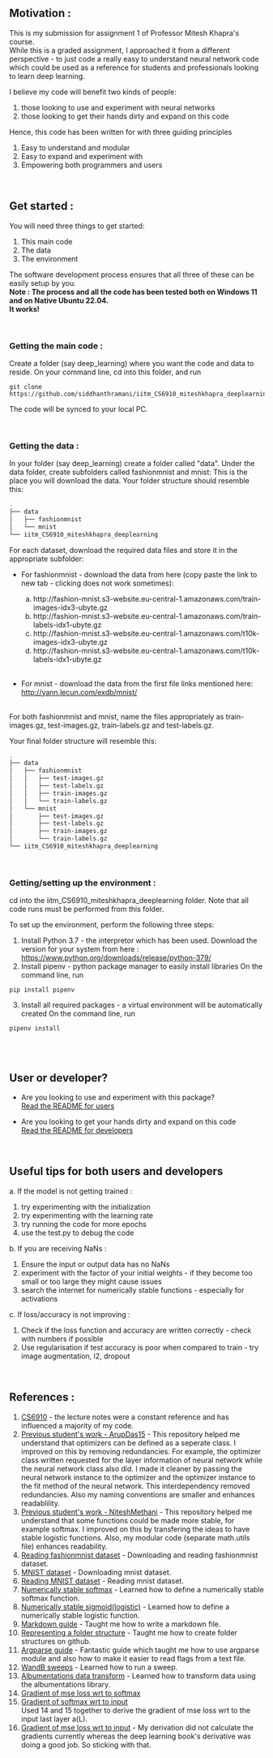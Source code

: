 ## **Motivation :**
This is my submission for assignment 1 of Professor Mitesh Khapra's course.<br>
While this is a graded assignment, I approached it from a different perspective - to just code a really easy to understand neural network code which could be used as a reference for students and professionals looking to learn deep learning.


I believe my code will benefit two kinds of people:
1. those looking to use and experiment with neural networks
2. those looking to get their hands dirty and expand on this code


Hence, this code has been written for with three guiding principles
1. Easy to understand and modular
2. Easy to expand and experiment with
3. Empowering both programmers and users

<br>

## **Get started :**
You will need three things to get started:
1. This main code
2. The data
3. The environment

The software development process ensures that all three of these can be easily setup by you.<br>
**Note : The process and all the code has been tested both on Windows 11 and on Native Ubuntu 22.04.**<br>
**It works!**

<br>


### **Getting the main code :**
Create a folder (say deep_learning) where you want the code and data to reside. 
On your command line, cd into this folder, and run
```
git clone https://github.com/siddhanthramani/iitm_CS6910_miteshkhapra_deeplearning.git
```
The code will be synced to your local PC.

<br>

### **Getting the data :**
In your folder (say deep_learning) create a folder called "data".
Under the data folder, create subfolders called fashionmnist and mnist: 
This is the place you will download the data. 
Your folder structure should resemble this:
```bash
.
├── data
│   ├── fashionmnist
│   └── mnist
└── iitm_CS6910_miteshkhapra_deeplearning
```

For each dataset, download the required data files and store it in the appropriate subfolder:

- For fashionmnist - download the data from here (copy paste the link to new tab - clicking does not work sometimes):
    <ol type="a">
     <li>http://fashion-mnist.s3-website.eu-central-1.amazonaws.com/train-images-idx3-ubyte.gz</li>
     <li>http://fashion-mnist.s3-website.eu-central-1.amazonaws.com/train-labels-idx1-ubyte.gz</li>
     <li>http://fashion-mnist.s3-website.eu-central-1.amazonaws.com/t10k-images-idx3-ubyte.gz</li>
     <li>http://fashion-mnist.s3-website.eu-central-1.amazonaws.com/t10k-labels-idx1-ubyte.gz</li>
     <br>
     </ol>


- For mnist - download the data from the first file links mentioned here:
    http://yann.lecun.com/exdb/mnist/

<br>
For both fashionmnist and mnist, name the files appropriately as train-images.gz, test-images.gz, train-labels.gz and test-labels.gz.

Your final folder structure will resemble this:
```bash
.
├── data
│   ├── fashionmnist
│   │   ├── test-images.gz
│   │   ├── test-labels.gz
│   │   ├── train-images.gz
│   │   └── train-labels.gz
│   └── mnist
│       ├── test-images.gz
│       ├── test-labels.gz
│       ├── train-images.gz
│       └── train-labels.gz
└── iitm_CS6910_miteshkhapra_deeplearning
```

<br>

### **Getting/setting up the environment :**
cd into the iitm_CS6910_miteshkhapra_deeplearning folder. 
Note that all code runs must be performed from this folder.

To set up the environment, perform the following three steps:
1. Install Python 3.7 - the interpretor which has been used.
Download the version for your system from here : https://www.python.org/downloads/release/python-379/
2. Install pipenv - python package manager to easily install libraries
On the command line, run
```
pip install pipenv
```
3. Install all required packages - a virtual environment will be automatically created
On the command line, run 
```
pipenv install
```

<br>
<br>

## **User or developer?**
- Are you looking to use and experiment with this package?<br>
    [Read the README for users](./README_users.md)

- Are you looking to get your hands dirty and expand on this code<br>
    [Read the README for developers](./README_developers.md)

<br>

## Useful tips for both users and developers 
a. If the model is not getting trained :
1. try experimenting with the initialization
2. try experimenting with the learning rate
3. try running the code for more epochs
4. use the test.py to debug the code

b. If you are receiving NaNs :
1. Ensure the input or output data has no NaNs
2. experiment with the factor of your initial weights - if they become too small or too large they might cause issues
3. search the internet for numerically stable functions - especially for activations

c. If loss/accuracy is not improving : 
1. Check if the loss function and accuracy are written correctly - check with numbers if possible
2. Use regularisation if test accuracy is poor when compared to train - try image augmentation, l2, dropout

<br>

## **References :** 
1. [CS6910](http://www.cse.iitm.ac.in/~miteshk/CS6910.html) - the lecture notes were a constant reference and has influenced a majority of my code.
2. [Previous student's work - ArupDas15](https://github.com/ArupDas15/Fundamentals_Of_Deep_Learning/blob/master/cs6910_assignment1/optimiser.py) - This repository helped me understand that optimizers can be defined as a seperate class. I improved on this by removing redundancies. For example, the optimizer class written requested for the layer information of neural network while the neural network class also did. I made it cleaner by passing the neural network instance to the optimizer and the optimizer instance to the fit method of the neural network. This interdependency removed redundancies. Also my naming conventions are smaller and enhances readablility.
3. [Previous student's work - NiteshMethani](https://github.com/NiteshMethani/Deep-Learning-CS7015/blob/4c280b1bf8af2b1335a0409de87348230d260cc0/FeedForwardNN/src/FeedForwardNetwork.py) - This repository helped me understand that some functions could be made more stable, for example softmax. I improved on this by transfering the ideas to have stable logistic functions. Also, my modular code (separate math.utils file) enhances readability.
4. [Reading fashionmnist dataset](https://numpy-datasets.readthedocs.io/en/master/_modules/numpy_datasets/images/fashionmnist.html) - Downloading and reading fashionmnist dataset.
5. [MNIST dataset](http://yann.lecun.com/exdb/mnist/) - Downloading mnist dataset.
6. [Reading MNIST dataset](https://github.com/hsjeong5/MNIST-for-Numpy/blob/master/mnist.py) - Reading mnist dataset.
7. [Numerically stable softmax](https://www.sharpsightlabs.com/blog/numpy-softmax/) - Learned how to define a numerically stable softmax function.
8. [Numerically stable sigmoid(logistic)](https://stackoverflow.com/a/64717799) - Learned how to define a numerically stable logistic function.
9. [Markdown guide](https://docs.github.com/en/get-started/writing-on-github/getting-started-with-writing-and-formatting-on-github/basic-writing-and-formatting-syntax) - Taught me how to write a markdown file.
10. [Representing a folder structure](https://stackoverflow.com/a/47795759) - Taught me how to create folder structures on github.
11. [Argparse guide](https://realpython.com/command-line-interfaces-python-argparse/#creating-command-line-interfaces-with-pythons-argparse) - Fantastic guide which taught me how to use argparse module and also how to make it easier to read flags from a text file.
12. [WandB sweeps](https://docs.wandb.ai/guides/sweeps/add-w-and-b-to-your-code) - Learned how to run a sweep.
13. [Albumentations data transform](https://albumentations.ai/docs/getting_started/image_augmentation/) - Learned how to transform data using the albumentations library.
14. [Gradient of mse loss wrt to softmax](https://stats.stackexchange.com/questions/153285/derivative-of-softmax-and-squared-error)
15. [Gradient of softmax wrt to input](https://www.mldawn.com/the-derivative-of-softmaxz-function-w-r-t-z/)<br>
Used 14 and 15 together to derive the gradient of mse loss wrt to the input last layer a(L).
16. [Gradient of mse loss wrt to input](https://book.huihoo.com/deep-learning/version-30-03-2015/mlp.html) - My derivation did not calculate the gradients currently whereas the deep learning book's derivative was doing a good job. So sticking with that.
